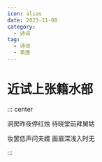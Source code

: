 ```yaml
---
icon: alias
date: 2023-11-08
category:
  - 诗词
tag:
  - 诗词
  - 李唐
---
```


# 近试上张籍水部

<!-- more -->


::: center

洞房昨夜停红烛 待晓堂前拜舅姑

妆罢低声问夫婿 画眉深浅入时无

:::